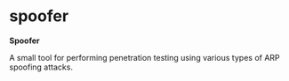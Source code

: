 spoofer
===

**Spoofer**

A small tool for performing penetration testing using various types of ARP spoofing attacks.
